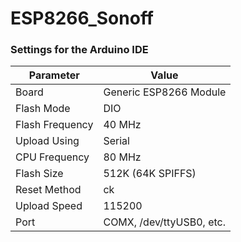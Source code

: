 # ESP8266_Sonoff

### Settings for the Arduino IDE

| Parameter       | Value                    |
| ----------------|--------------------------|
| Board           | Generic ESP8266 Module   |
| Flash Mode      | DIO                      |
| Flash Frequency | 40 MHz                   |
| Upload Using    | Serial                   |
| CPU Frequency   | 80 MHz                   |
| Flash Size      | 512K (64K SPIFFS)        |
| Reset Method    | ck                       |
| Upload Speed    | 115200                   |
| Port            | COMX, /dev/ttyUSB0, etc. |

